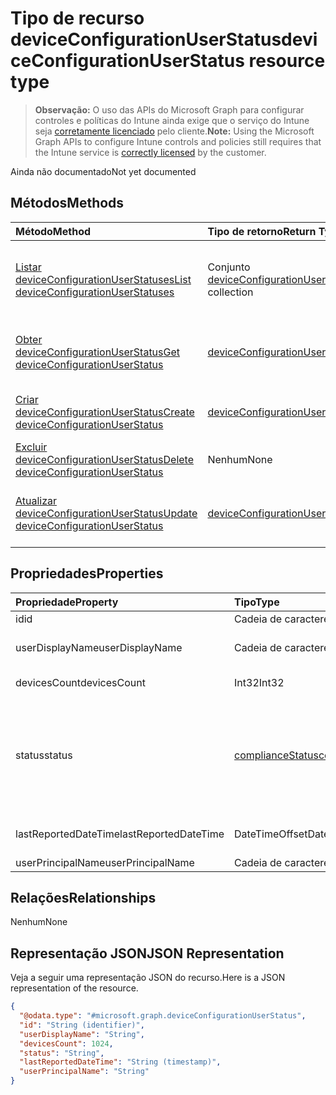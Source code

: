 # <a name="deviceconfigurationuserstatus-resource-type"></a><span data-ttu-id="4a3eb-101">Tipo de recurso deviceConfigurationUserStatus</span><span class="sxs-lookup"><span data-stu-id="4a3eb-101">deviceConfigurationUserStatus resource type</span></span>

> <span data-ttu-id="4a3eb-102">**Observação:** O uso das APIs do Microsoft Graph para configurar controles e políticas do Intune ainda exige que o serviço do Intune seja [corretamente licenciado](https://go.microsoft.com/fwlink/?linkid=839381) pelo cliente.</span><span class="sxs-lookup"><span data-stu-id="4a3eb-102">**Note:** Using the Microsoft Graph APIs to configure Intune controls and policies still requires that the Intune service is [correctly licensed](https://go.microsoft.com/fwlink/?linkid=839381) by the customer.</span></span>

<span data-ttu-id="4a3eb-103">Ainda não documentado</span><span class="sxs-lookup"><span data-stu-id="4a3eb-103">Not yet documented</span></span>
## <a name="methods"></a><span data-ttu-id="4a3eb-104">Métodos</span><span class="sxs-lookup"><span data-stu-id="4a3eb-104">Methods</span></span>
|<span data-ttu-id="4a3eb-105">Método</span><span class="sxs-lookup"><span data-stu-id="4a3eb-105">Method</span></span>|<span data-ttu-id="4a3eb-106">Tipo de retorno</span><span class="sxs-lookup"><span data-stu-id="4a3eb-106">Return Type</span></span>|<span data-ttu-id="4a3eb-107">Descrição</span><span class="sxs-lookup"><span data-stu-id="4a3eb-107">Description</span></span>|
|:---|:---|:---|
|[<span data-ttu-id="4a3eb-108">Listar deviceConfigurationUserStatuses</span><span class="sxs-lookup"><span data-stu-id="4a3eb-108">List deviceConfigurationUserStatuses</span></span>](../api/intune_deviceconfig_deviceconfigurationuserstatus_list.md)|<span data-ttu-id="4a3eb-109">Conjunto [deviceConfigurationUserStatus](../resources/intune_deviceconfig_deviceconfigurationuserstatus.md)</span><span class="sxs-lookup"><span data-stu-id="4a3eb-109">[deviceConfigurationUserStatus](../resources/intune_deviceconfig_deviceconfigurationuserstatus.md) collection</span></span>|<span data-ttu-id="4a3eb-110">Listar propriedades e relações de objetos de [deviceConfigurationUserStatus](../resources/intune_deviceconfig_deviceconfigurationuserstatus.md).</span><span class="sxs-lookup"><span data-stu-id="4a3eb-110">List properties and relationships of the [deviceConfigurationUserStatus](../resources/intune_deviceconfig_deviceconfigurationuserstatus.md) objects.</span></span>|
|[<span data-ttu-id="4a3eb-111">Obter deviceConfigurationUserStatus</span><span class="sxs-lookup"><span data-stu-id="4a3eb-111">Get deviceConfigurationUserStatus</span></span>](../api/intune_deviceconfig_deviceconfigurationuserstatus_get.md)|[<span data-ttu-id="4a3eb-112">deviceConfigurationUserStatus</span><span class="sxs-lookup"><span data-stu-id="4a3eb-112">deviceConfigurationUserStatus</span></span>](../resources/intune_deviceconfig_deviceconfigurationuserstatus.md)|<span data-ttu-id="4a3eb-113">Ler propriedades e relações de objetos de [deviceConfigurationUserStatus](../resources/intune_deviceconfig_deviceconfigurationuserstatus.md).</span><span class="sxs-lookup"><span data-stu-id="4a3eb-113">Read properties and relationships of the [deviceConfigurationUserStatus](../resources/intune_deviceconfig_deviceconfigurationuserstatus.md) object.</span></span>|
|[<span data-ttu-id="4a3eb-114">Criar deviceConfigurationUserStatus</span><span class="sxs-lookup"><span data-stu-id="4a3eb-114">Create deviceConfigurationUserStatus</span></span>](../api/intune_deviceconfig_deviceconfigurationuserstatus_create.md)|[<span data-ttu-id="4a3eb-115">deviceConfigurationUserStatus</span><span class="sxs-lookup"><span data-stu-id="4a3eb-115">deviceConfigurationUserStatus</span></span>](../resources/intune_deviceconfig_deviceconfigurationuserstatus.md)|<span data-ttu-id="4a3eb-116">Criar um novo objeto de [deviceConfigurationUserStatus](../resources/intune_deviceconfig_deviceconfigurationuserstatus.md).</span><span class="sxs-lookup"><span data-stu-id="4a3eb-116">Create a new [deviceConfigurationUserStatus](../resources/intune_deviceconfig_deviceconfigurationuserstatus.md) object.</span></span>|
|[<span data-ttu-id="4a3eb-117">Excluir deviceConfigurationUserStatus</span><span class="sxs-lookup"><span data-stu-id="4a3eb-117">Delete deviceConfigurationUserStatus</span></span>](../api/intune_deviceconfig_deviceconfigurationuserstatus_delete.md)|<span data-ttu-id="4a3eb-118">Nenhum</span><span class="sxs-lookup"><span data-stu-id="4a3eb-118">None</span></span>|<span data-ttu-id="4a3eb-119">Excluir [deviceConfigurationUserStatus](../resources/intune_deviceconfig_deviceconfigurationuserstatus.md).</span><span class="sxs-lookup"><span data-stu-id="4a3eb-119">Deletes a [deviceConfigurationUserStatus](../resources/intune_deviceconfig_deviceconfigurationuserstatus.md).</span></span>|
|[<span data-ttu-id="4a3eb-120">Atualizar deviceConfigurationUserStatus</span><span class="sxs-lookup"><span data-stu-id="4a3eb-120">Update deviceConfigurationUserStatus</span></span>](../api/intune_deviceconfig_deviceconfigurationuserstatus_update.md)|[<span data-ttu-id="4a3eb-121">deviceConfigurationUserStatus</span><span class="sxs-lookup"><span data-stu-id="4a3eb-121">deviceConfigurationUserStatus</span></span>](../resources/intune_deviceconfig_deviceconfigurationuserstatus.md)|<span data-ttu-id="4a3eb-122">Atualizar as propriedades de um objeto de [deviceConfigurationUserStatus](../resources/intune_deviceconfig_deviceconfigurationuserstatus.md).</span><span class="sxs-lookup"><span data-stu-id="4a3eb-122">Update the properties of a [deviceConfigurationUserStatus](../resources/intune_deviceconfig_deviceconfigurationuserstatus.md) object.</span></span>|

## <a name="properties"></a><span data-ttu-id="4a3eb-123">Propriedades</span><span class="sxs-lookup"><span data-stu-id="4a3eb-123">Properties</span></span>
|<span data-ttu-id="4a3eb-124">Propriedade</span><span class="sxs-lookup"><span data-stu-id="4a3eb-124">Property</span></span>|<span data-ttu-id="4a3eb-125">Tipo</span><span class="sxs-lookup"><span data-stu-id="4a3eb-125">Type</span></span>|<span data-ttu-id="4a3eb-126">Descrição</span><span class="sxs-lookup"><span data-stu-id="4a3eb-126">Description</span></span>|
|:---|:---|:---|
|<span data-ttu-id="4a3eb-127">id</span><span class="sxs-lookup"><span data-stu-id="4a3eb-127">id</span></span>|<span data-ttu-id="4a3eb-128">Cadeia de caracteres</span><span class="sxs-lookup"><span data-stu-id="4a3eb-128">String</span></span>|<span data-ttu-id="4a3eb-129">Chave da entidade.</span><span class="sxs-lookup"><span data-stu-id="4a3eb-129">Key of the entity.</span></span>|
|<span data-ttu-id="4a3eb-130">userDisplayName</span><span class="sxs-lookup"><span data-stu-id="4a3eb-130">userDisplayName</span></span>|<span data-ttu-id="4a3eb-131">Cadeia de caracteres</span><span class="sxs-lookup"><span data-stu-id="4a3eb-131">String</span></span>|<span data-ttu-id="4a3eb-132">Nome de usuário de DevicePolicyStatus.</span><span class="sxs-lookup"><span data-stu-id="4a3eb-132">User name of the DevicePolicyStatus.</span></span>|
|<span data-ttu-id="4a3eb-133">devicesCount</span><span class="sxs-lookup"><span data-stu-id="4a3eb-133">devicesCount</span></span>|<span data-ttu-id="4a3eb-134">Int32</span><span class="sxs-lookup"><span data-stu-id="4a3eb-134">Int32</span></span>|<span data-ttu-id="4a3eb-135">Contagem de dispositivos para esse usuário.</span><span class="sxs-lookup"><span data-stu-id="4a3eb-135">Devices count for that user.</span></span>|
|<span data-ttu-id="4a3eb-136">status</span><span class="sxs-lookup"><span data-stu-id="4a3eb-136">status</span></span>|[<span data-ttu-id="4a3eb-137">complianceStatus</span><span class="sxs-lookup"><span data-stu-id="4a3eb-137">complianceStatus</span></span>](../resources/intune_shared_compliancestatus.md)|<span data-ttu-id="4a3eb-138">Status de conformidade do relatório de políticas.</span><span class="sxs-lookup"><span data-stu-id="4a3eb-138">Compliance status of the policy report.</span></span> <span data-ttu-id="4a3eb-139">Os valores possíveis são: `unknown`, `notApplicable`, `compliant`, `remediated`, `nonCompliant`, `error`, `conflict`, `notAssigned`.</span><span class="sxs-lookup"><span data-stu-id="4a3eb-139">Possible values are: `unknown`, `notApplicable`, `compliant`, `remediated`, `nonCompliant`, `error`, `conflict`, `notAssigned`.</span></span>|
|<span data-ttu-id="4a3eb-140">lastReportedDateTime</span><span class="sxs-lookup"><span data-stu-id="4a3eb-140">lastReportedDateTime</span></span>|<span data-ttu-id="4a3eb-141">DateTimeOffset</span><span class="sxs-lookup"><span data-stu-id="4a3eb-141">DateTimeOffset</span></span>|<span data-ttu-id="4a3eb-142">Data e hora da última modificação do relatório de políticas.</span><span class="sxs-lookup"><span data-stu-id="4a3eb-142">Last modified date time of the policy report.</span></span>|
|<span data-ttu-id="4a3eb-143">userPrincipalName</span><span class="sxs-lookup"><span data-stu-id="4a3eb-143">userPrincipalName</span></span>|<span data-ttu-id="4a3eb-144">Cadeia de caracteres</span><span class="sxs-lookup"><span data-stu-id="4a3eb-144">String</span></span>|<span data-ttu-id="4a3eb-145">UserPrincipalName.</span><span class="sxs-lookup"><span data-stu-id="4a3eb-145">UserPrincipalName.</span></span>|

## <a name="relationships"></a><span data-ttu-id="4a3eb-146">Relações</span><span class="sxs-lookup"><span data-stu-id="4a3eb-146">Relationships</span></span>
<span data-ttu-id="4a3eb-147">Nenhum</span><span class="sxs-lookup"><span data-stu-id="4a3eb-147">None</span></span>
## <a name="json-representation"></a><span data-ttu-id="4a3eb-148">Representação JSON</span><span class="sxs-lookup"><span data-stu-id="4a3eb-148">JSON Representation</span></span>
<span data-ttu-id="4a3eb-149">Veja a seguir uma representação JSON do recurso.</span><span class="sxs-lookup"><span data-stu-id="4a3eb-149">Here is a JSON representation of the resource.</span></span>
<!-- {
  "blockType": "resource",
  "keyProperty": "id",
  "@odata.type": "microsoft.graph.deviceConfigurationUserStatus"
}
-->
``` json
{
  "@odata.type": "#microsoft.graph.deviceConfigurationUserStatus",
  "id": "String (identifier)",
  "userDisplayName": "String",
  "devicesCount": 1024,
  "status": "String",
  "lastReportedDateTime": "String (timestamp)",
  "userPrincipalName": "String"
}
```



